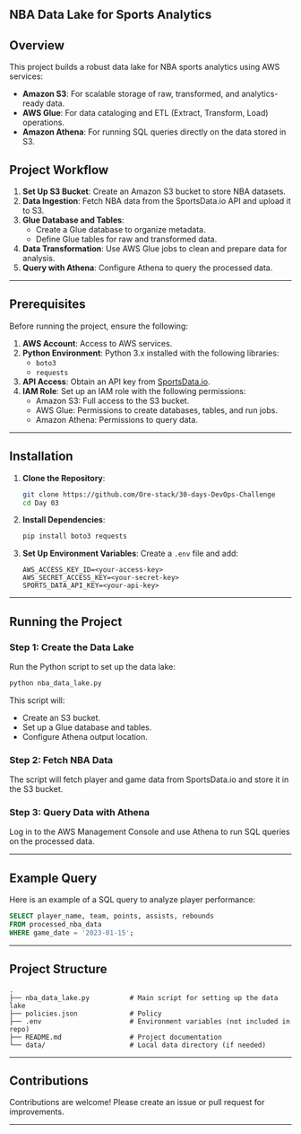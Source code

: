 ## NBA Data Lake for Sports Analytics

## Overview
This project builds a robust data lake for NBA sports analytics using AWS services:
- **Amazon S3**: For scalable storage of raw, transformed, and analytics-ready data.
- **AWS Glue**: For data cataloging and ETL (Extract, Transform, Load) operations.
- **Amazon Athena**: For running SQL queries directly on the data stored in S3.

## Project Workflow

1. **Set Up S3 Bucket**: Create an Amazon S3 bucket to store NBA datasets.
2. **Data Ingestion**: Fetch NBA data from the SportsData.io API and upload it to S3.
3. **Glue Database and Tables**:
    - Create a Glue database to organize metadata.
    - Define Glue tables for raw and transformed data.
4. **Data Transformation**: Use AWS Glue jobs to clean and prepare data for analysis.
5. **Query with Athena**: Configure Athena to query the processed data.

---

## Prerequisites

Before running the project, ensure the following:

1. **AWS Account**: Access to AWS services.
2. **Python Environment**: Python 3.x installed with the following libraries:
    - `boto3`
    - `requests`
3. **API Access**: Obtain an API key from [SportsData.io](https://sportsdata.io/).
4. **IAM Role**: Set up an IAM role with the following permissions:
    - Amazon S3: Full access to the S3 bucket.
    - AWS Glue: Permissions to create databases, tables, and run jobs.
    - Amazon Athena: Permissions to query data.

---

## Installation

1. **Clone the Repository**:
    ```bash
    git clone https://github.com/Ore-stack/30-days-DevOps-Challenge
    cd Day 03
    ```

2. **Install Dependencies**:
    ```bash
    pip install boto3 requests
    ```

3. **Set Up Environment Variables**:
    Create a `.env` file and add:
    ```env
    AWS_ACCESS_KEY_ID=<your-access-key>
    AWS_SECRET_ACCESS_KEY=<your-secret-key>
    SPORTS_DATA_API_KEY=<your-api-key>
    ```

---

## Running the Project

### **Step 1: Create the Data Lake**
Run the Python script to set up the data lake:
```bash
python nba_data_lake.py
```
This script will:
- Create an S3 bucket.
- Set up a Glue database and tables.
- Configure Athena output location.

### **Step 2: Fetch NBA Data**
The script will fetch player and game data from SportsData.io and store it in the S3 bucket.

### **Step 3: Query Data with Athena**
Log in to the AWS Management Console and use Athena to run SQL queries on the processed data.

---

## Example Query
Here is an example of a SQL query to analyze player performance:
```sql
SELECT player_name, team, points, assists, rebounds
FROM processed_nba_data
WHERE game_date = '2023-01-15';
```

---

## Project Structure

```plaintext
.
├── nba_data_lake.py          # Main script for setting up the data lake
├── policies.json             # Policy
├── .env                      # Environment variables (not included in repo)
├── README.md                 # Project documentation
└── data/                     # Local data directory (if needed)
```
---

## Contributions
Contributions are welcome! Please create an issue or pull request for improvements.

---
